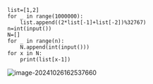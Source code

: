 ```
list=[1,2]
for _ in range(1000000):
    list.append((2*list[-1]+list[-2])%32767)
n=int(input())
N=[]
for _ in range(n):
    N.append(int(input()))
for x in N:
    print(list[x-1])
```

![image-20241026162537660](C:\Users\huawei\AppData\Roaming\Typora\typora-user-images\image-20241026162537660.png)